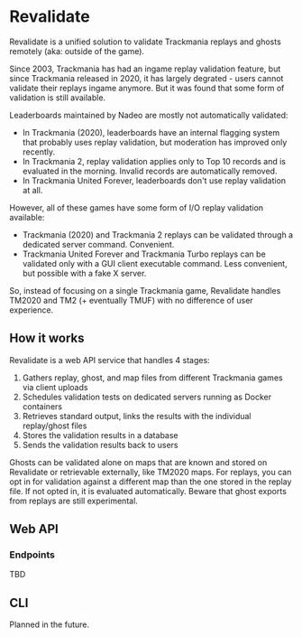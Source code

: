 # Revalidate

Revalidate is a unified solution to validate Trackmania replays and ghosts remotely (aka: outside of the game).

Since 2003, Trackmania has had an ingame replay validation feature, but since Trackmania released in 2020, it has largely degrated - users cannot validate their replays ingame anymore. But it was found that some form of validation is still available.

Leaderboards maintained by Nadeo are mostly not automatically validated:
- In Trackmania (2020), leaderboards have an internal flagging system that probably uses replay validation, but moderation has improved only recently.
- In Trackmania 2, replay validation applies only to Top 10 records and is evaluated in the morning. Invalid records are automatically removed.
- In Trackmania United Forever, leaderboards don't use replay validation at all.

However, all of these games have some form of I/O replay validation available:

- Trackmania (2020) and Trackmania 2 replays can be validated through a dedicated server command. Convenient.
- Trackmania United Forever and Trackmania Turbo replays can be validated only with a GUI client executable command. Less convenient, but possible with a fake X server.

So, instead of focusing on a single Trackmania game, Revalidate handles TM2020 and TM2 (+ eventually TMUF) with no difference of user experience.

## How it works

Revalidate is a web API service that handles 4 stages:
1. Gathers replay, ghost, and map files from different Trackmania games via client uploads
2. Schedules validation tests on dedicated servers running as Docker containers
3. Retrieves standard output, links the results with the individual replay/ghost files
4. Stores the validation results in a database
5. Sends the validation results back to users

Ghosts can be validated alone on maps that are known and stored on Revalidate or retrievable externally, like TM2020 maps. For replays, you can opt in for validation against a different map than the one stored in the replay file. If not opted in, it is evaluated automatically. Beware that ghost exports from replays are still experimental.

## Web API

### Endpoints

TBD

## CLI

Planned in the future.
